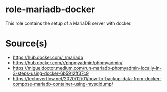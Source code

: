 # role-mariadb-docker
This role contains the setup of a MariaDB server with docker.

# Source(s)
- https://hub.docker.com/_/mariadb
- https://hub.docker.com/r/phpmyadmin/phpmyadmin/
- https://migueldoctor.medium.com/run-mariadb-phpmyadmin-locally-in-3-steps-using-docker-6b5912ff37c9
- https://techoverflow.net/2020/12/01/how-to-backup-data-from-docker-compose-mariadb-container-using-mysqldump/
  
